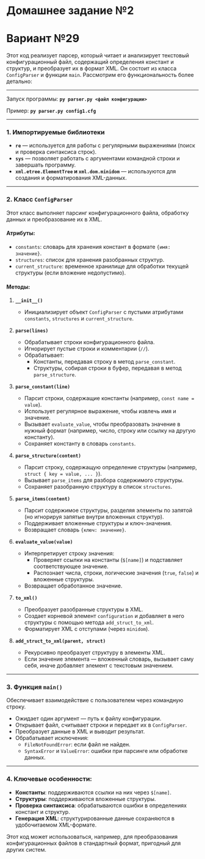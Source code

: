 # Домашнее задание №2
# Вариант №29

Этот код реализует парсер, который читает и анализирует текстовый конфигурационный файл, содержащий определения констант и структур, и преобразует их в формат XML. Он состоит из класса `ConfigParser` и функции `main`. Рассмотрим его функциональность более детально:

---

Запуск программы:
**`py parser.py <файл конфигурации>`**

Пример: **`py parser.py config1.cfg`**

---

### 1. **Импортируемые библиотеки**
- **`re`** — используется для работы с регулярными выражениями (поиск и проверка синтаксиса строк).
- **`sys`** — позволяет работать с аргументами командной строки и завершать программу.
- **`xml.etree.ElementTree` и `xml.dom.minidom`** — используются для создания и форматирования XML-данных.

---

### 2. **Класс `ConfigParser`**
Этот класс выполняет парсинг конфигурационного файла, обработку данных и преобразование их в XML.

#### **Атрибуты:**
- `constants`: словарь для хранения констант в формате `{имя: значение}`.
- `structures`: список для хранения разобранных структур.
- `current_structure`: временное хранилище для обработки текущей структуры (если вложение недопустимо).

#### **Методы:**
1. **`__init__()`**
   - Инициализирует объект `ConfigParser` с пустыми атрибутами `constants`, `structures` и `current_structure`.

2. **`parse(lines)`**
   - Обрабатывает строки конфигурационного файла.
   - Игнорирует пустые строки и комментарии (`//`).
   - Обрабатывает:
     - Константы, передавая строку в метод `parse_constant`.
     - Структуры, собирая строки в буфер, передавая в метод `parse_structure`.

3. **`parse_constant(line)`**
   - Парсит строки, содержащие константы (например, `const name = value`).
   - Использует регулярное выражение, чтобы извлечь имя и значение.
   - Вызывает `evaluate_value`, чтобы преобразовать значение в нужный формат (например, число, строку или ссылку на другую константу).
   - Сохраняет константу в словарь `constants`.

4. **`parse_structure(content)`**
   - Парсит строку, содержащую определение структуры (например, `struct { key = value, ... }`).
   - Вызывает `parse_items` для разбора содержимого структуры.
   - Сохраняет разобранную структуру в список `structures`.

5. **`parse_items(content)`**
   - Парсит содержимое структуры, разделяя элементы по запятой (но игнорируя запятые внутри вложенных структур).
   - Поддерживает вложенные структуры и ключ-значения.
   - Возвращает словарь `{ключ: значение}`.

6. **`evaluate_value(value)`**
   - Интерпретирует строку значения:
     - Проверяет ссылки на константы (`$[name]`) и подставляет соответствующее значение.
     - Распознает числа, строки, логические значения (`true`, `false`) и вложенные структуры.
   - Возвращает обработанное значение.

7. **`to_xml()`**
   - Преобразует разобранные структуры в XML.
   - Создает корневой элемент `configuration` и добавляет в него структуры с помощью метода `add_struct_to_xml`.
   - Форматирует XML с отступами (через `minidom`).

8. **`add_struct_to_xml(parent, struct)`**
   - Рекурсивно преобразует структуру в элементы XML.
   - Если значение элемента — вложенный словарь, вызывает саму себя, иначе добавляет элемент с текстовым значением.

---

### 3. **Функция `main()`**
Обеспечивает взаимодействие с пользователем через командную строку.
- Ожидает один аргумент — путь к файлу конфигурации.
- Открывает файл, считывает строки и передает их в `ConfigParser`.
- Преобразует данные в XML и выводит результат.
- Обрабатывает исключения:
  - `FileNotFoundError`: если файл не найден.
  - `SyntaxError` и `ValueError`: ошибки при парсинге или обработке данных.

---

### 4. **Ключевые особенности:**
- **Константы**: поддерживаются ссылки на них через `$[name]`.
- **Структуры**: поддерживаются вложенные структуры.
- **Проверка синтаксиса**: обрабатываются ошибки в определениях констант и структур.
- **Генерация XML**: структурированные данные сохраняются в удобочитаемом XML-формате. 

Этот код может использоваться, например, для преобразования конфигурационных файлов в стандартный формат, пригодный для других систем.
